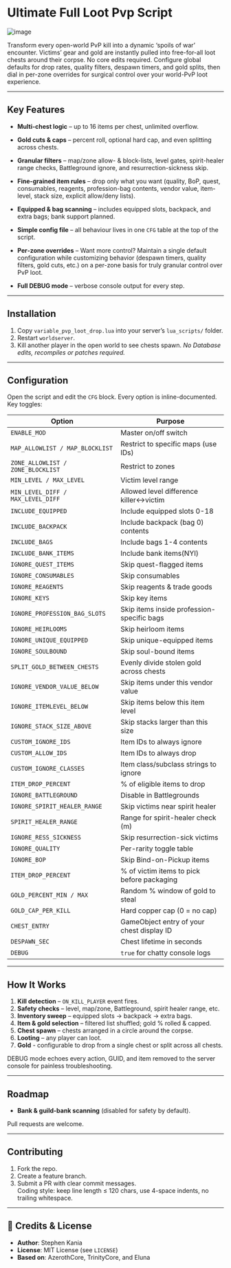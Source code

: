 # Ultimate Full Loot Pvp Script
![image](https://github.com/user-attachments/assets/b63cce31-c911-414f-9a30-c88727b19da0)

Transform every open-world PvP kill into a dynamic ‘spoils of war’ encounter. Victims’ gear and gold are instantly pulled into free-for-all loot chests around their corpse. No core edits required. Configure global defaults for drop rates, quality filters, despawn timers, and gold splits, then dial in per-zone overrides for surgical control over your world-PvP loot experience.

---

## Key Features
* **Multi-chest logic** – up to 16 items per chest, unlimited overflow.
  
* **Gold cuts & caps** – percent roll, optional hard cap, and even splitting across chests.
  
* **Granular filters** – map/zone allow- & block-lists, level gates, spirit-healer range checks, Battleground ignore, and resurrection-sickness skip.
  
* **Fine-grained item rules** – drop only what you want (quality, BoP, quest, consumables, reagents, profession-bag contents, vendor value, item-level, stack size, explicit allow/deny lists).
  
* **Equipped & bag scanning** – includes equipped slots, backpack, and extra bags; bank support planned.
  
* **Simple config file** – all behaviour lives in one `CFG` table at the top of the script.
  
* **Per‐zone overrides** – Want more control? Maintain a single default configuration while customizing behavior (despawn timers, quality filters, gold cuts, etc.) on a per-zone basis for truly granular control over PvP loot.
  
* **Full DEBUG mode** – verbose console output for every step.

---

## Installation
1. Copy `variable_pvp_loot_drop.lua` into your server’s `lua_scripts/` folder.
2. Restart `worldserver`.  
3. Kill another player in the open world to see chests spawn.
_No Database edits, recompiles or patches required._

---

## Configuration
Open the script and edit the `CFG` block. Every option is inline-documented. Key toggles:  

| Option | Purpose |
|--------|---------|
| `ENABLE_MOD` | Master on/off switch |
| `MAP_ALLOWLIST / MAP_BLOCKLIST` | Restrict to specific maps (use IDs) |
| `ZONE_ALLOWLIST / ZONE_BLOCKLIST` | Restrict to zones |
| `MIN_LEVEL / MAX_LEVEL` | Victim level range |
| `MIN_LEVEL_DIFF / MAX_LEVEL_DIFF` | 	Allowed level difference killer↔victim |
| `INCLUDE_EQUIPPED` | 	Include equipped slots 0-18 |
| `INCLUDE_BACKPACK` | Include backpack (bag 0) contents |
| `INCLUDE_BAGS` | Include bags 1-4 contents |
| `INCLUDE_BANK_ITEMS` | Include bank items(NYI) |
| `IGNORE_QUEST_ITEMS` | Skip quest-flagged items |
| `IGNORE_CONSUMABLES` | Skip consumables |
| `IGNORE_REAGENTS` | Skip reagents & trade goods |
| `IGNORE_KEYS` | Skip key items |
| `IGNORE_PROFESSION_BAG_SLOTS` | Skip items inside profession-specific bags |
| `IGNORE_HEIRLOOMS` | Skip heirloom items |
| `IGNORE_UNIQUE_EQUIPPED` | Skip unique-equipped items  |
| `IGNORE_SOULBOUND` | Skip soul-bound items |
| `SPLIT_GOLD_BETWEEN_CHESTS` | Evenly divide stolen gold across chests |
| `IGNORE_VENDOR_VALUE_BELOW` | Skip items under this vendor value |
| `IGNORE_ITEMLEVEL_BELOW` | 	Skip items below this item level |
| `IGNORE_STACK_SIZE_ABOVE` | Skip stacks larger than this size |
| `CUSTOM_IGNORE_IDS` | 	Item IDs to always ignore |
| `CUSTOM_ALLOW_IDS` | Item IDs to always drop |
| `CUSTOM_IGNORE_CLASSES` | Item class/subclass strings to ignore |
| `ITEM_DROP_PERCENT` | % of eligible items to drop |
| `IGNORE_BATTLEGROUND` | 	Disable in Battlegrounds |
| `IGNORE_SPIRIT_HEALER_RANGE` | 	Skip victims near spirit healer |
| `SPIRIT_HEALER_RANGE` | 	Range for spirit-healer check (m) |
| `IGNORE_RESS_SICKNESS` | Skip resurrection-sick victims |
| `IGNORE_QUALITY` | Per-rarity toggle table |
| `IGNORE_BOP` | Skip Bind-on-Pickup items |
| `ITEM_DROP_PERCENT` | % of victim items to pick before packaging |
| `GOLD_PERCENT_MIN / MAX` | Random % window of gold to steal |
| `GOLD_CAP_PER_KILL` | Hard copper cap (0 = no cap) |
| `CHEST_ENTRY` | GameObject entry of your chest display ID |
| `DESPAWN_SEC` | Chest lifetime in seconds |
| `DEBUG` | `true` for chatty console logs |


---


## How It Works
1. **Kill detection** – `ON_KILL_PLAYER` event fires.  
2. **Safety checks** – level, map/zone, Battleground, spirit healer range, etc.  
3. **Inventory sweep** – equipped slots → backpack → extra bags.  
4. **Item & gold selection** – filtered list shuffled; gold % rolled & capped.  
5. **Chest spawn** – chests arranged in a circle around the corpse.  
6. **Looting** – any player can loot.
7. **Gold** - configurable to drop from a single chest or split across all chests.

DEBUG mode echoes every action, GUID, and item removed to the server console for painless troubleshooting.

---

## Roadmap
* **Bank & guild-bank scanning** (disabled for safety by default).  

Pull requests are welcome.

---

## Contributing
1. Fork the repo.  
2. Create a feature branch.  
3. Submit a PR with clear commit messages.  
Coding style: keep line length ≤ 120 chars, use 4-space indents, no trailing whitespace.

---


## 🙏 Credits & License

* **Author**: Stephen Kania
* **License**: MIT License (see `LICENSE`)
* **Based on**: AzerothCore, TrinityCore, and Eluna


